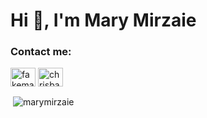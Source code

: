 # Hi 👋, I'm Mary Mirzaie

### Contact me:

<p align="left">
<a href="https://linkedin.com/in/fakemariastyles" target="blank"><img align="center" src="https://cdn.jsdelivr.net/npm/simple-icons@3.0.1/icons/linkedin.svg" alt="fakemariastyles" height="30" width="40" /></a>
<a href="https://stackoverflow.com/users/maryam-mirzaie" target="blank"><img align="center" src="https://cdn.jsdelivr.net/npm/simple-icons@3.0.1/icons/stackoverflow.svg" alt="chrisbanes" height="30" width="40" /></a>
</p>


<p>&nbsp;<img align="center" src="https://github-readme-stats.vercel.app/api?username=marymirzaie&show_icons=true&locale=en" alt="marymirzaie" /></p>
